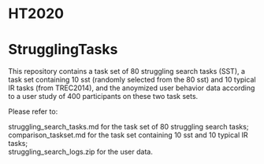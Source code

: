 # HT2020

# StrugglingTasks
This repository contains a task set of 80 struggling search tasks (SST), a task set containing 10 sst (randomly selected from the 80 sst) and 10 typical IR tasks (from TREC2014), and the anoymized user behavior data according to a user study of 400 participants on these two task sets.

Please refer to:

struggling_search_tasks.md for the task set of 80 struggling search tasks;  
comparison_taskset.md for the task set containing 10 sst and 10 typical IR tasks;  
struggling_search_logs.zip for the user data.
